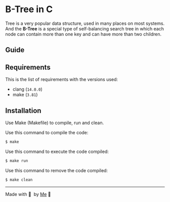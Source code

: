 # B-Tree in C

Tree is a very popular data structure, used in many places on most systems. And the **B-Tree** is a special type of self-balancing search tree in which each node can contain more than one key and can have more than two children.

## Guide

## Requirements

This is the list of requirements with the versions used:

- clang (`14.0.0`)
- make (`3.81`)

## Installation

Use Make (Makefile) to compile, run and clean.

Use this command to compile the code:
```bash
$ make
```

Use this command to execute the code compiled:
```bash
$ make run
```

Use this command to remove the code compiled:
```bash
$ make clean
```

___

Made with 💜 &nbsp;by [Me](https://davidgaspar.dev) 👋